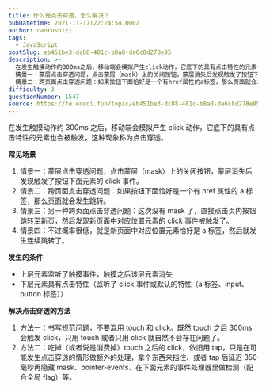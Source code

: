 ```yaml
---
title: 什么是点击穿透，怎么解决？
pubDatetime: 2021-11-17T22:24:54.000Z
author: caorushizi
tags:
  - JavaScript
postSlug: eb451be3-dc88-481c-b8a8-da6c8d278e95
description: >-
  在发生触摸动作约300ms之后，移动端会模拟产生click动作，它底下的具有点击特性的元素也会被触发，这种现象称为点击穿透。 常见场景
  情景一：蒙层点击穿透问题，点击蒙层（mask）上的关闭按钮，蒙层消失后发现触发了按钮下面元素的click事件。
  情景二：跨页面点击穿透问题：如果按钮下面恰好是一个有href属性的a标签，那么页面就会发生跳转。 情景三：另一种跨页面点击穿透问题：这次没有mask了，
difficulty: 3
questionNumber: 1547
source: https://fe.ecool.fun/topic/eb451be3-dc88-481c-b8a8-da6c8d278e95
---
```


在发生触摸动作约 300ms 之后，移动端会模拟产生 click 动作，它底下的具有点击特性的元素也会被触发，这种现象称为点击穿透。

**常见场景**

1. 情景一：蒙层点击穿透问题，点击蒙层（mask）上的关闭按钮，蒙层消失后发现触发了按钮下面元素的 click 事件。
2. 情景二：跨页面点击穿透问题：如果按钮下面恰好是一个有 href 属性的 a 标签，那么页面就会发生跳转。
3. 情景三：另一种跨页面点击穿透问题：这次没有 mask 了，直接点击页内按钮跳转至新页，然后发现新页面中对应位置元素的 click 事件被触发了。
4. 情景四：不过概率很低，就是新页面中对应位置元素恰好是 a 标签，然后就发生连续跳转了。

**发生的条件**

- 上层元素监听了触摸事件，触摸之后该层元素消失
- 下层元素具有点击特性（监听了 click 事件或默认的特性（a 标签、input、button 标签））

**解决点击穿透的方法**

1. 方法一：书写规范问题，不要混用 touch 和 click。既然 touch 之后 300ms 会触发 click，只用 touch 或者只用 click 就自然不会存在问题了。
2. 方法二：吃掉（或者说是消费掉）touch 之后的 click，依旧用 tap，只是在可能发生点击穿透的情形做额外的处理，拿个东西来挡住、或者 tap 后延迟 350 毫秒再隐藏 mask、pointer-events、在下面元素的事件处理器里做检测（配合全局 flag）等。
